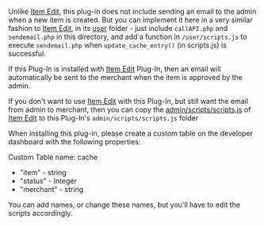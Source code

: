 Unlike [Item Edit](https://github.com/Arcadier/Event-Triggers-and-Vetting/tree/master/Item%20Edit), this plug-in does not include sending an email to the admin when a new item is created. But you can implement it here in a very similar fashion to [Item Edit](https://github.com/Arcadier/Webhooks-Event-Triggers-and-Vetting/tree/master/(JS%20Custom%20Trigger)%20Item%20Edit), in its [user](https://github.com/Arcadier/Webhooks-Event-Triggers-and-Vetting/tree/master/(JS%20Custom%20Trigger)%20Item%20Edit/user) folder - just include `callAPI.php` and `sendemail.php` in this directory, and add a function in `/user/scripts.js` to execute `sendemail.php` when `update_cache_entry()` (in scripts.js) is successful.

If this Plug-In is installed with [Item Edit](https://github.com/Arcadier/Event-Triggers-and-Vetting/tree/master/Item%20Edit) Plug-In, then an email will automatically be sent to the merchant when the item is approved by the admin.

If you don't want to use [Item Edit](https://github.com/Arcadier/Event-Triggers-and-Vetting/tree/master/Item%20Edit) with this Plug-In, but still want the email from admin to merchant, then you can copy the [admin/scripts/scripts.js](https://github.com/Arcadier/Event-Triggers-and-Vetting/blob/master/Item%20Edit/admin/scripts/scripts.js) of [Item Edit](https://github.com/Arcadier/Event-Triggers-and-Vetting/tree/master/Item%20Edit) to this Plug-In's `admin/scripts/scripts.js` folder

When installing this plug-in, please create a custom table on the developer dashboard with the following properties:

Custom Table name: cache

* "item" - string
* "status" - Integer
* "merchant" - string

You can add names, or change these names, but you'll have to edit the scripts accordingly.
